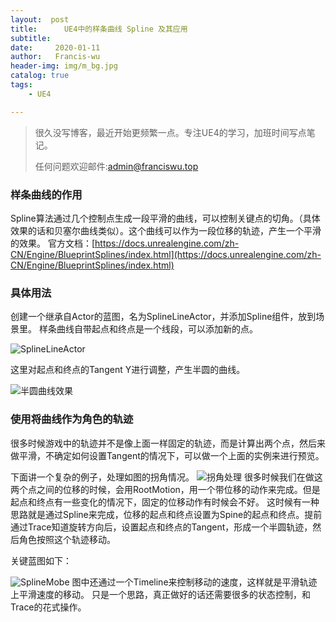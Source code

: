 ```yaml
---
layout:  post
title:		UE4中的样条曲线 Spline 及其应用
subtitle:	
date:     2020-01-11
author:   Francis-wu
header-img: img/m_bg.jpg
catalog: true
tags:
    - UE4

---
```


> 很久没写博客，最近开始更频繁一点。专注UE4的学习，加班时间写点笔记。
>
> 任何问题欢迎邮件:[admin@franciswu.top](admin@franciswu.top)

### 样条曲线的作用
Spline算法通过几个控制点生成一段平滑的曲线，可以控制关键点的切角。（具体效果的话和贝塞尔曲线类似）。这个曲线可以作为一段位移的轨迹，产生一个平滑的效果。
官方文档：[https://docs.unrealengine.com/zh-CN/Engine/BlueprintSplines/index.html](https://docs.unrealengine.com/zh-CN/Engine/BlueprintSplines/index.html)

### 具体用法
创建一个继承自Actor的蓝图，名为SplineLineActor，并添加Spline组件，放到场景里。
样条曲线自带起点和终点是一个线段，可以添加新的点。

![SplineLineActor](https://pichost1-1253970255.cos.ap-shanghai.myqcloud.com/Spline/sp1.png)

这里对起点和终点的Tangent Y进行调整，产生半圆的曲线。

![半圆曲线效果](https://pichost1-1253970255.cos.ap-shanghai.myqcloud.com/Spline/sp2.png)

### 使用将曲线作为角色的轨迹
很多时候游戏中的轨迹并不是像上面一样固定的轨迹，而是计算出两个点，然后来做平滑，不确定如何设置Tangent的情况下，可以做一个上面的实例来进行预览。

下面讲一个复杂的例子，处理如图的拐角情况。
![拐角处理](https://pichost1-1253970255.cos.ap-shanghai.myqcloud.com/Spline/sp3.png)
很多时候我们在做这两个点之间的位移的时候，会用RootMotion，用一个带位移的动作来完成。但是起点和终点有一些变化的情况下，固定的位移动作有时候会不好。
这时候有一种思路就是通过Spline来完成，位移的起点和终点设置为Spine的起点和终点。提前通过Trace知道旋转方向后，设置起点和终点的Tangent，形成一个半圆轨迹，然后角色按照这个轨迹移动。

关键蓝图如下：

![SplineMobe](https://pichost1-1253970255.cos.ap-shanghai.myqcloud.com/Spline/sp4.png)
图中还通过一个Timeline来控制移动的速度，这样就是平滑轨迹上平滑速度的移动。
只是一个思路，真正做好的话还需要很多的状态控制，和Trace的花式操作。






